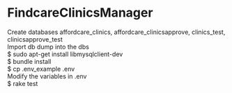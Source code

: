 FindcareClinicsManager
======================
Create databases affordcare_clinics, affordcare_clinicsapprove, clinics_test, clinicsapprove_test  
Import db dump into the dbs  
$ sudo apt-get install libmysqlclient-dev  
$ bundle install  
$ cp .env_example .env  
Modify the variables in .env  
$ rake test  
